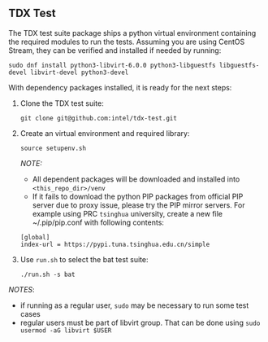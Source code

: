 ## TDX Test

The TDX test suite package ships a python virtual environment containing the required
modules to run the tests. Assuming you are using CentOS Stream, they can be verified and installed if needed by running:

```
sudo dnf install python3-libvirt-6.0.0 python3-libguestfs libguestfs-devel libvirt-devel python3-devel
```

With dependency packages installed, it is ready for the next steps:

1. Clone the TDX test suite:

    ```
    git clone git@github.com:intel/tdx-test.git
    ```

2. Create an virtual environment and required library:

    ```
    source setupenv.sh
    ```

    _NOTE:_

    - All dependent packages will be downloaded and installed into `<this_repo_dir>/venv`
    - If it fails to download the python PIP packages from official PIP server due to proxy issue,
      please try the PIP mirror servers. For example using PRC `tsinghua` university,
      create a new file ~/.pip/pip.conf with following contents:

    ```
    [global]
    index-url = https://pypi.tuna.tsinghua.edu.cn/simple
    ```

3. Use `run.sh` to select the bat test suite:

    ```
    ./run.sh -s bat
    ```

*NOTES*:

- if running as a regular user, `sudo` may be necessary to run some test cases
- regular users must be part of libvirt group. That can be done using `sudo usermod -aG libvirt $USER`
